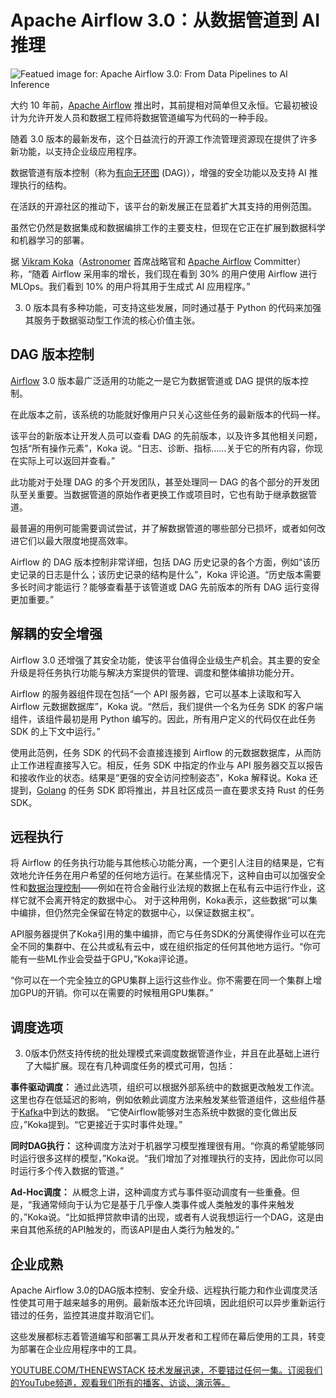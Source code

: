 # Apache Airflow 3.0：从数据管道到 AI 推理

![Featued image for: Apache Airflow 3.0: From Data Pipelines to AI Inference](https://cdn.thenewstack.io/media/2025/04/95ab7678-apache_airflow-1024x768.png)

大约 10 年前，[Apache Airflow](https://github.com/apache/airflow/) 推出时，其前提相对简单但又永恒。它最初被设计为允许开发人员和数据工程师将数据管道编写为代码的一种手段。

随着 3.0 版本的最新发布，这个日益流行的开源工作流管理资源现在提供了许多新功能，以支持企业级应用程序。

数据管道有版本控制（称为[有向无环图](https://www.geeksforgeeks.org/introduction-to-directed-acyclic-graph/) (DAG)），增强的安全功能以及支持 AI 推理执行的结构。

在活跃的开源社区的推动下，该平台的新发展正在显着扩大其支持的用例范围。

虽然它仍然是数据集成和数据编排工作的主要支柱，但现在它正在扩展到数据科学和机器学习的部署。

据 [Vikram Koka](https://www.linkedin.com/in/vikramkoka)（[Astronomer](https://www.astronomer.io/) 首席战略官和 [Apache Airflow](https://airflow.apache.org/docs/apache-airflow/stable/) Committer）称，“随着 Airflow 采用率的增长，我们现在看到 30% 的用户使用 Airflow 进行 MLOps。我们看到 10% 的用户将其用于生成式 AI 应用程序。”

3.  0 版本具有多种功能，可支持这些发展，同时通过基于 Python 的代码来加强其服务于数据驱动型工作流的核心价值主张。

## DAG 版本控制

[Airflow](https://airflow.apache.org/) 3.0 版本最广泛适用的功能之一是它为数据管道或 DAG 提供的版本控制。

在此版本之前，该系统的功能就好像用户只关心这些任务的最新版本的代码一样。

该平台的新版本让开发人员可以查看 DAG 的先前版本，以及许多其他相关问题，包括“所有操作元素”，Koka 说。“日志、诊断、指标……关于它的所有内容，你现在实际上可以返回并查看。”

此功能对于处理 DAG 的多个开发团队，甚至处理同一 DAG 的各个部分的开发团队至关重要。当数据管道的原始作者更换工作或项目时，它也有助于继承数据管道。

最普遍的用例可能需要调试尝试，并了解数据管道的哪些部分已损坏，或者如何改进它们以最大限度地提高效率。

Airflow 的 DAG 版本控制非常详细，包括 DAG 历史记录的各个方面，例如“该历史记录的日志是什么；该历史记录的结构是什么”，Koka 评论道。“历史版本需要多长时间才能运行？能够查看基于该管道或 DAG 先前版本的所有 DAG 运行变得更加重要。”

## 解耦的安全增强

Airflow 3.0 还增强了其安全功能，使该平台值得企业级生产机会。其主要的安全升级是将任务执行功能与解决方案提供的管理、调度和整体编排功能分开。

Airflow 的服务器组件现在包括“一个 API 服务器，它可以基本上读取和写入 Airflow 元数据数据库”，Koka 说。“然后，我们提供一个名为任务 SDK 的客户端组件，该组件最初是用 Python 编写的。因此，所有用户定义的代码仅在此任务 SDK 的上下文中运行。”

使用此范例，任务 SDK 的代码不会直接连接到 Airflow 的元数据数据库，从而防止工作进程直接写入它。相反，任务 SDK 中指定的作业与 API 服务器交互以报告和接收作业的状态。结果是“更强的安全访问控制姿态”，Koka 解释说。Koka 还提到，[Golang](https://go.dev/) 的任务 SDK 即将推出，并且社区成员一直在要求支持 Rust 的任务 SDK。

## 远程执行

将 Airflow 的任务执行功能与其他核心功能分离，一个更引人注目的结果是，它有效地允许任务在用户希望的任何地方运行。在某些情况下，这种自由可以加强安全性和[数据治理控制](https://thenewstack.io/make-data-governance-automation-suck-less-with-a-supergraph/)——例如在符合金融行业法规的数据上在私有云中运行作业，这样它就不会离开特定的数据中心。
对于这种用例，Koka表示，这些数据“可以集中编排，但仍然完全保留在特定的数据中心，以保证数据主权”。

API服务器提供了Koka引用的集中编排，而它与任务SDK的分离使得作业可以在完全不同的集群中、在公共或私有云中，或在组织指定的任何其他地方运行。“你可能有一些ML作业会受益于GPU，”Koka评论道。

“你可以在一个完全独立的GPU集群上运行这些作业。你不需要在同一个集群上增加GPU的开销。你可以在需要的时候租用GPU集群。”

## 调度选项

3.  0版本仍然支持传统的批处理模式来调度数据管道作业，并且在此基础上进行了大幅扩展。现在有几种调度任务的模式可用，包括：

**事件驱动调度：** 通过此选项，组织可以根据外部系统中的数据更改触发工作流。这里也存在低延迟的影响，例如依赖此调度方法来触发某些管道组件，这些组件基于[Kafka](https://thenewstack.io/the-new-look-and-feel-of-apache-kafka-4-0/)中到达的数据。 “它使Airflow能够对生态系统中数据的变化做出反应，”Koka提到。“它更接近于实时事件处理。”

**同时DAG执行：** 这种调度方法对于机器学习模型推理很有用。“你真的希望能够同时运行很多这样的模型，”Koka说。“我们增加了对推理执行的支持，因此你可以同时运行多个传入数据的管道。”

**Ad-Hoc调度：** 从概念上讲，这种调度方式与事件驱动调度有一些重叠。但是，“我通常倾向于认为它是基于几乎像人类事件或人类触发的事件来触发的，”Koka说。“比如抵押贷款申请的出现，或者有人说我想运行一个DAG，这是由来自其他系统的API触发的，而该API是由人类行为触发的。”

## 企业成熟

Apache Airflow 3.0的DAG版本控制、安全升级、远程执行能力和作业调度灵活性使其可用于越来越多的用例。最新版本还允许回填，因此组织可以异步重新运行错过的任务，监控其进度并取消它们。

这些发展都标志着管道编写和部署工具从开发者和工程师在幕后使用的工具，转变为部署在企业应用程序中的工具。

[
YOUTUBE.COM/THENEWSTACK
技术发展迅速，不要错过任何一集。订阅我们的YouTube频道，观看我们所有的播客、访谈、演示等。
](https://youtube.com/thenewstack?sub_confirmation=1)